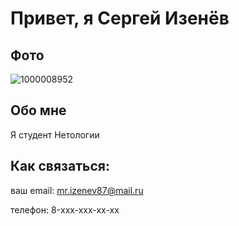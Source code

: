 # Привет, я Сергей Изенёв 

## Фото
![1000008952](https://github.com/user-attachments/assets/72643fa5-907f-4373-8e9b-9c7748bfc111)

## Обо мне

Я студент Нетологии

## Как связаться:

ваш email: mr.izenev87@mail.ru

телефон: 8-xxx-xxx-xx-xx

